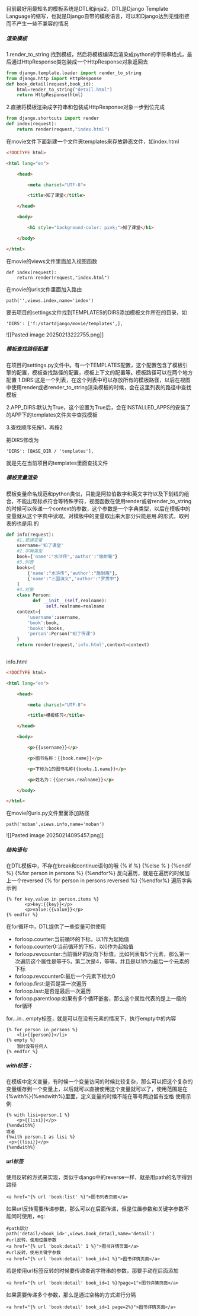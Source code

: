 目前最好用最知名的模板系统是DTL和jinja2，DTL是Django Template Language的缩写，也就是Django自带的模板语言，可以和Django达到无缝衔接而不产生一些不兼容的情况

##### 渲染模板
1.render_to_string:找到模板，然后将模板编译后渲染成python的字符串格式，最后通过HttpResponse类包装成一个HttpResponse对象返回去
```python
from django.template.loader import render_to_string
from django.http import HttpResponse
def book_detail(request,book_id):
    html=render_to_string("detail.html")
    return HttpResponse(html)
```

2.直接将模板渲染成字符串和包装成HttpResponse对象一步到位完成
```python
from django.shortcuts import render
def index(request):
    return render(request,"index.html")
```

在movie文件下面新建一个文件夹templates来存放静态文件，如index.html
```html
<!DOCTYPE html>

<html lang="en">

    <head>

        <meta charset="UTF-8">

        <title>知了课堂</title>

    </head>

    <body>

        <h1 style="background-color: pink;">知了课堂</h1>

    </body>

</html>
```
在movie的views文件里面加入视图函数
```
def index(request):
    return render(request,"index.html")
```
在movie的urls文件里面加入路由
```
path('',views.index,name='index')
```
要去项目的settings文件找到TEMPLATES的DIRS添加模板文件所在的目录，如
```
'DIRS': ['f:/startdjango/movie/templates',],
```

![[Pasted image 20250213222755.png]]

##### 模板查找路径配置
在项目的settings.py文件中。有一个TEMPLATES配置，这个配置包含了模板引擎的配置，模板查找路径的配置，模板上下文的配置等。模板路径可以在两个地方配置
1.DIRS:这是一个列表，在这个列表中可以存放所有的模板路径，以后在视图中使用render或者render_to_string渲染模板的时候，会在这里列表的路径中查找模板

2.APP_DIRS:默认为True，这个设置为True后，会在INSTALLED_APPS的安装了的APP下的templates文件夹中查找模板

3.查找顺序先按1，再按2

把DIRS修改为
```
'DIRS': [BASE_DIR / 'templates'],
```
就是先在当前项目的templates里面查找文件

##### 模板变量渲染
模板变量命名规范和python类似，只能是阿拉伯数字和英文字符以及下划线的组合，不能出现标点符合等特殊字符，视图函数在使用render或者render_to_string的时候可以传递一个context的参数，这个参数是一个字典类型，以后在模板中的变量就从这个字典中读取。对模板中的变量取出来大部分只能是用.的形式，取列表的也是用.的
```python
def info(request):
    #1.普通变量
    username='知了课堂'
    #2.字典类型
    book={'name':"水浒传",'author':"施耐庵"}
    #3.列表
    books=[
        {'name':"水浒传",'author':"施耐庵"},
        {'name':"三国演义",'author':"罗贯中"}
    ]
    #4.对象
    class Person:
          def __init__(self,realname):
               self.realname=realname
    context={
        'username':username,
        'book':book,
        'books':books,
        'person':Person("知了传课")
    }
    return render(request,'info.html',context=context)
               
```
info.html
```html
<!DOCTYPE html>

<html lang="en">

    <head>

        <meta charset="UTF-8">

        <title>模板练习</title>

    </head>

    <body>

        <p>{{username}}</p>

        <p>图书名称：{{book.name}}</p>

        <p>下标为1的图书名称{{books.1.name}}</p>

        <p>姓名为：{{person.realname}}</p>

    </body>

</html>
```
在movie的urls.py文件里面添加路径
```
path('moban',views.info,name='moban')
```
![[Pasted image 20250214095457.png]]

##### 结构语句
在DTL模板中，不存在break和continue语句的哦
{% if    %} {%else % }   {%endif %}
{%for person in persons %} {%endfor%}
反向遍历，就是在遍历的时候加上一个reversed
{% for person in persons reversed %} {%endfor%}
遍历字典示例
```
{% for key,value in person.items %}
       <p>key:{{key}}</p>
       <p>value:{{value}}</p>
{% endfor %}
```
在for循环中，DTL提供了一些变量可供使用
- forloop.counter:当前循环的下标，以1作为起始值
- forloop.counter0:当前循环的下标，以0作为起始值
- forloop.revcounter:当前循环的反向下标值。比如列表有5个元素，那么第一次遍历这个属性是等于5，第二次是4，等等，并且是以1作为最后一个元素的下标
- forloop.revcounter0:最后一个元素下标为0
- forloop.first:是否是第一次遍历
- forloop.last:是否是最后一次遍历
- forloop.parentloop:如果有多个循环嵌套，那么这个属性代表的是上一级的for循环

for...in...empty标签，就是可以在没有元素的情况下，执行empty中的内容
```
{% for person in persons %}
    <li>{{person}}</li>
{% empty %}
    暂时没有任何人
{% endfor %}
```

##### with标签：
在模板中定义变量，有时候一个变量访问的时候比较复杂，那么可以把这个复杂的变量缓存到一个变量上，以后就可以直接使用这个变量就可以了，使用范围是在{%with%}{%endwith%}里面，定义变量的时候不能在等号两边留有空格
使用示例
```
{% with lisi=person.1 %}
    <p>{{lisi}}</p>
{%endwith%}
或者
{%with person.1 as lisi %}
 <p>{{lisi}}</p>
{%endwith%}
```

##### url标签
使用反转的方式来实现，类似于django中的reverse一样，就是用path的名字得到路径
```
<a href="{% url 'book:list' %}">图书列表页面</a>
```
如果url反转需要传递参数，那么可以在后面传递，但是位置参数和关键字参数不能同时使用，eg:
```
#path部分
path('detail/<book_id>',views.book_detail,name='detail')
#url反转，使用位置参数
<a href="{% url 'book:detail' 1 %}">图书详情页面</a>
#url反转，使用关键字参数
<a href="{% url 'book:detail' book_id=1 %}">图书详情页面</a>
```
若是使用url标签反转的时候要传递查询字符串的参数，那要手动在后面添加
```
<a href="{% url 'book:detail' book_id=1 %}?page=1">图书详情页面</a>
```
如果需要传递多个参数，那么是通过空格的方式进行分隔
```
<a href="{% url 'book:detail' book_id=1 page=2%}">图书详情页面</a>
```